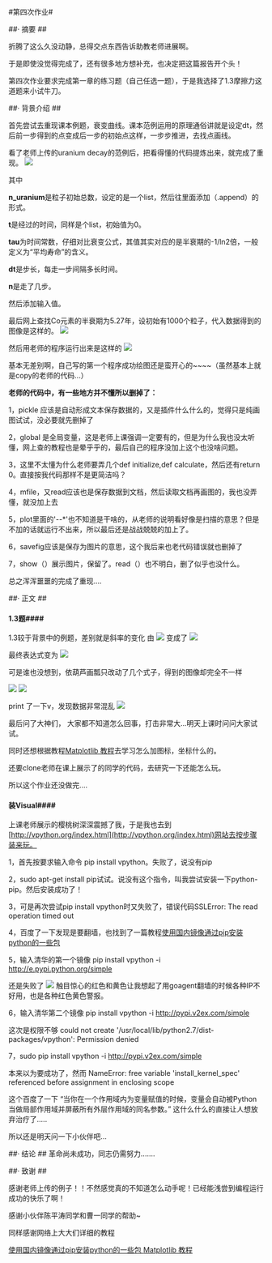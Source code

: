 #第四次作业#

##· 摘要 ##

折腾了这么久没动静，总得交点东西告诉助教老师进展啊。

于是即使没觉得完成了，还有很多地方想补充，也决定把这篇报告开个头！

第四次作业要求完成第一章的练习题（自己任选一题），于是我选择了1.3摩擦力这道题来小试牛刀。

##· 背景介绍 ##

首先尝试去重现课本例题，衰变曲线。课本范例运用的原理通俗讲就是设定dt，然后前一步得到的点变成后一步的初始点这样，一步步推进，去找点画线。

看了老师上传的uranium decay的范例后，把看得懂的代码提炼出来，就完成了重现。
![](http://i.imgur.com/Tpw1rcO.jpg)

其中

**n_uranium**是粒子初始总数，设定的是一个list，然后往里面添加（.append）的形式。

**t**是经过的时间，同样是个list，初始值为0。

**tau**为时间常数，仔细对比衰变公式，其值其实对应的是半衰期的-1/ln2倍，一般定义为“平均寿命”的含义。

**dt**是步长，每走一步间隔多长时间。

**n**是走了几步。

然后添加输入值。

最后网上查找Co元素的半衰期为5.27年，设初始有1000个粒子，代入数据得到的图像是这样的。
![](http://i.imgur.com/l5AtLms.jpg)


然后用老师的程序运行出来是这样的
![](http://i.imgur.com/euXDAjO.jpg)

基本无差别啊，自己写的第一个程序成功绘图还是蛮开心的~~~~（虽然基本上就是copy的老师的代码...）


**老师的代码中，有一些地方并不懂所以删掉了：**

1，pickle 应该是自动形成文本保存数据的，又是插件什么什么的，觉得只是纯画图试试，没必要就先删掉了

2，global 是全局变量，这是老师上课强调一定要有的，但是为什么我也没太听懂，网上查的教程也是晕乎乎的，最后自己的程序没加上这个也没啥问题。

3，这里不太懂为什么老师要弄几个def initialize,def calculate，然后还有return 0。直接按我代码那样不是更简洁吗？

4，mfile，又read应该也是保存数据到文档，然后读取文档再画图的，我也没弄懂，就没加上去

5，plot里面的'--*'也不知道是干啥的，从老师的说明看好像是扫描的意思？但是不加的话就运行不出来，所以最后还是战战兢兢的加上了。

6，savefig应该是保存为图片的意思，这个我后来也老代码错误就也删掉了

7，show（）展示图片，保留了。read（）也不明白，删了似乎也没什么。

总之浑浑噩噩的完成了重现....


##· 正文 ##
#### 1.3题####
1.3较于背景中的例题，差别就是斜率的变化
由
![](http://i.imgur.com/6wwmBhm.jpg)
变成了
![](http://i.imgur.com/cTLhGZu.jpg)

最终表达式变为
![](http://i.imgur.com/6sj9qBG.jpg)

可是谁也没想到，依葫芦画瓢只改动了几个式子，得到的图像却完全不一样

![](http://i.imgur.com/LNl9kHv.jpg)
![](http://i.imgur.com/ej5RT7o.png)

print 了一下v，发现数据非常混乱
![](http://i.imgur.com/tEHkv1J.png)


最后问了大神们， 大家都不知道怎么回事，打击非常大...明天上课时问问大家试试。

同时还想根据教程[Matplotlib 教程](http://ju.outofmemory.cn/entry/92100)去学习怎么加图标，坐标什么的。

还要clone老师在课上展示了的同学的代码，去研究一下还能怎么玩。

所以这个作业还没做完....


#### 装Visual####
上课老师展示的樱桃树深深震撼了我，于是我也去到[http://vpython.org/index.html](http://vpython.org/index.html)网站去按步骤装来玩。

1，首先按要求输入命令
pip install vpython。失败了，说没有pip

2，sudo apt-get install pip试试。说没有这个指令，叫我尝试安装一下python-pip。然后安装成功了！

3，可是再次尝试pip install vpython时又失败了，错误代码SSLError: The read operation timed out

4，百度了一下发现是要翻墙，也找到了一篇教程[使用国内镜像通过pip安装python的一些包
](http://www.xuebuyuan.com/1157602.html)

5，输入清华的第一个镜像
pip install vpython -i http://e.pypi.python.org/simple

还是失败了
![](http://i.imgur.com/CDckXQP.jpg)
触目惊心的红色和黄色让我想起了用goagent翻墙的时候各种IP不好用，也是各种红色黄色警报。

6，输入清华第二个镜像
pip install vpython -i http://pypi.v2ex.com/simple

这次是权限不够
could not create '/usr/local/lib/python2.7/dist-packages/vpython': Permission denied

7，sudo pip install vpython -i http://pypi.v2ex.com/simple

本来以为要成功了，然而
NameError: free variable 'install_kernel_spec' referenced before assignment in enclosing scope

这个百度了一下
“当你在一个作用域内为变量赋值的时候，变量会自动被Python当做局部作用域并屏蔽所有外层作用域的同名参数。”
这什么什么的直接让人想放弃治疗了.....

所以还是明天问一下小伙伴吧...


##· 结论 ##
革命尚未成功，同志仍需努力.......


##· 致谢 ##

感谢老师上传的例子！！不然感觉真的不知道怎么动手呢！已经能浅尝到编程运行成功的快乐了啊！

感谢小伙伴陈平涛同学和曹一同学的帮助~

同样感谢网络上大大们详细的教程

[使用国内镜像通过pip安装python的一些包
](http://www.xuebuyuan.com/1157602.html)
[Matplotlib 教程](http://ju.outofmemory.cn/entry/92100)